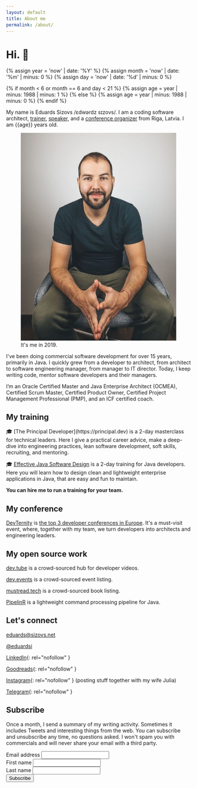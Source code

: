 ```yaml
---
layout: default
title: About me
permalink: /about/
---
```


# Hi. 👋

{% assign year = 'now' | date: '%Y' %}
{% assign month = 'now' | date: '%m' | minus: 0 %}
{% assign day = 'now' | date: '%d' | minus: 0 %}

{% if month < 6 or month == 6 and day < 21 %}
{% assign age = year | minus: 1988 | minus: 1 %}
{% else %}
{% assign age = year | minus: 1988 | minus: 0 %}
{% endif %}

My name is Eduards Sizovs  /ɛdwərdz sɪzovs/. I am a coding software architect, [trainer](https://principal.dev), [speaker](https://dev.tube/@eduardsi), and a [conference organizer](https://devternity.com) from <span class="flag-icon flag-icon-squared flag-icon-lv"></span> Riga, Latvia. I am {{age}} years old.
<figure>
<img src="/images/about.jpg">
<figcaption>It's me in 2019.</figcaption>
</figure>

I've been doing commercial software development for over 15 years, primarily in Java. I quickly grew from a developer to architect, from architect to software engineering manager, from manager to IT director. Today, I keep writing code, mentor software developers and their managers.

 I’m an Oracle Certified Master and Java Enterprise Architect (OCMEA), Certified Scrum Master, Certified Product Owner, Certified Project Management Professional (PMP), and an ICF certified coach.

## My training

<div id="training"></div>
🎓 [The Principal Developer](https://principal.dev) is a 2-day masterclass for technical leaders. Here I give a practical career advice, make a deep-dive into engineering practices, lean software development, soft skills, recruiting, and mentoring.

🎓 [Effective Java Software Design](https://devchampions.com/training/java/) is a 2-day training for Java developers. Here you will learn how to design clean and lightweight enterprise applications in Java, that are easy and fun to maintain.

**You can hire me to run a training for your team.**

## My conference

[DevTernity](https://devternity.com) is [the top 3 developer conferences in Europe](https://itconference.top). It's a must-visit event, where, together with my team, we turn developers into architects and engineering leaders. 

## My open source work

<i class="fas fa-check"></i> [dev.tube](https://dev.tube) is a crowd-sourced hub for developer videos.

<i class="fas fa-check"></i> [dev.events](https://dev.events) is a crowd-sourced event listing.

<i class="fas fa-check"></i> [mustread.tech](https://mustread.tech) is a crowd-sourced book listing.

<i class="fas fa-check"></i> [PipelinR](https://github.com/sizovs/pipelinr) is a lightweight command processing pipeline for Java.

## Let's connect

<i class="far fa-envelope"></i> [eduards@sizovs.net](mailto:eduards@sizovs.net)

<i class="fab fa-twitter-square"></i> <a href="https://twitter.com/intent/follow?screen_name=eduardsi" target="_blank">@eduardsi</a>

<i class="fab fa-linkedin"></i> [LinkedIn](https://www.linkedin.com/in/eduardsi){: rel="nofollow" }

<i class="fab fa-goodreads"></i> [Goodreads](https://goodreads.com/eduardsi){: rel="nofollow" }

<i class="fab fa-instagram"></i> [Instagram](https://instagram.com/coding_unicorn/){: rel="nofollow" } (posting stuff together with my wife Julia)

<i class="fab fa-telegram-plane"></i> [Telegram](https://t.me/devchampions){: rel="nofollow" }

## Subscribe
Once a month, I send a summary of my writing activity. Sometimes it includes Tweets and interesting things from the web. You can subscribe and unsubscribe any time, no questions asked. I won't spam you with commercials and will never share your email with a third party.

<div id="subscribeForm">
  <form action="https://www.getrevue.co/profile/sizovs/add_subscriber" method="post" id="revue-form" name="revue-form"  target="_blank">
  <div class="form-group">
    <label for="member_email">Email address</label>
    <input class="revue-form-field" type="email" name="member[email]" id="member_email" required>
  </div>
  <div class="form-group">
    <label for="member_first_name">First name</label>
    <input class="revue-form-field" type="text" name="member[first_name]" id="member_first_name" required>
  </div>
  <div class="form-group">
    <label for="member_last_name">Last name</label>
    <input class="revue-form-field" type="text" name="member[last_name]" id="member_last_name" required>
  </div>
  <div class="form-group">
    <input type="submit" value="Subscribe" name="member[subscribe]" id="member_submit">
  </div>
  </form>
</div>
